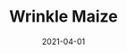 ---
description: "Pattern%3A%20Wrinkle%20%7C%20Color%3A%20Maize%20%7C%20Width%3A%2054%u201D%20%7C%20Content%3A%20100%25%20Polyester%20%7C%20Abrasion%3A%2080%2C000%20Double%20Rubs%20-%20Wyzenbeek%20Method%20%7C%20Repeat%3A%20N/A%20%7C%20Finish%3A%20Endurepel%20soil%20and%20stain%20finish%20available%20for%2025%20yard%20minimum%20%7C%20Flammability%3A%20NFPA%20260%2C%20UFAC%20Class%201%2C%20CAL%20117%20%7C%20Applications%3A%20Contract%20/%20Hospitality%2C%20Residential%20%7C%20"
tags: 
  - "Lark Fontaine"
  - "Wrinkle"
  - "Textiles"
image_primary: "img/Wrinkle_Maize_large.jpg"
href: "https://www.larkfontaine.com/collections/textiles/products/copy-of-wrinkle-cosmic-latte"
designer: "Lark Fontaine"
title: "Wrinkle Maize"
category: "Textiles"
subtitle: ""
manufacturer: "Lark Fontaine"
slug: "/manufacturers/lark-fontaine/textiles/lark-fontaine-wrinkle-maize"
date: "2021-04-01"
---